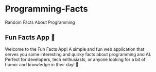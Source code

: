 # Programming-Facts
Random Facts About Programming

## Fun Facts App 🎉

Welcome to the Fun Facts App! A simple and fun web application that serves you some interesting and quirky facts about programming and AI. Perfect for developers, tech enthusiasts, or anyone looking for a bit of humor and knowledge in their day! 🚀
